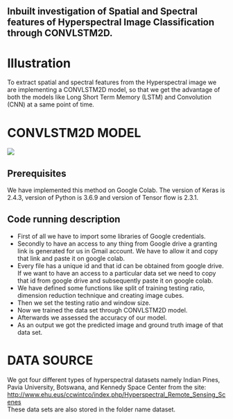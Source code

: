 ## Inbuilt  investigation of Spatial and Spectral features of Hyperspectral Image Classification through CONVLSTM2D.

# Illustration
To extract spatial and spectral features from the Hyperspectral image we are implementing a CONVLSTM2D model, so that we get the advantage of both the models like Long Short Term Memory (LSTM) and Convolution (CNN) at a same point of time.
# CONVLSTM2D MODEL

![](./convLSTM2d.jpg)


## Prerequisites
We have implemented this method on Google Colab. The version of Keras is 2.4.3, version of Python is 3.6.9 and version of Tensor flow is 2.3.1.

## Code running  description
* First of all we have to import some libraries of Google credentials.
* Secondly to have an access to any thing from Google drive a granting link is generated for us in Gmail account. We have to allow it and copy that link and paste it on google colab.
* Every file has a unique id and that id can be obtained from google drive. If we want to have an access to a particular data set we
need to copy that id from google drive and subsequently paste it on google colab.
* We have defined some functions like split of training testing ratio, dimension reduction technique and creating image cubes.
* Then we set the testing ratio and window size.
* Now we trained the data set through CONVLSTM2D model.
* Afterwards we assessed the accuracy of our model.
* As an output we got the predicted image and ground truth image of that data set.

# DATA SOURCE
We got four different types of hyperspectral datasets namely Indian Pines, Pavia University, Botswana, and Kennedy Space Center
from the site: http://www.ehu.eus/ccwintco/index.php/Hyperspectral_Remote_Sensing_Scenes  
These data sets are also stored in the folder name dataset.


